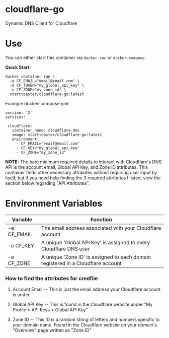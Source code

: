 # cloudflare-go
Dynamic DNS Client for Cloudflare



# Use

You can either start this container via `docker run` or `docker-compose`.

**Quick Start:** 
```
docker container run \
  -e CF_EMAIL="email@email.com" \
  -e CF_TOKEN="my_global_api_key" \
  -e CF_ZONE="my_zone_id" \
  starttoaster/cloudflare-go:latest
```


Example docker-compose.yml:

```
version: '2'
services:

 cloudflare:
   container_name: cloudflare-dns
   image: starttoaster/cloudflare-go:latest
   environment:
     - CF_EMAIL="email@email.com"
     - CF_KEY="my_global_api_key"
     - CF_ZONE="my_zone_id"
```

**NOTE:** The bare minimum required details to interact with Cloudflare's DNS API is the account email, Global API Key, and Zone ID attributes. This container finds other necessary attributes 
without requiring user input by itself, but if you need help finding the 3 required attributes I listed, view the section below regarding "API Attributes".

# Environment Variables

| Variable | Function |
| ---- | ---- | 
| -e CF_EMAIL | The email address associated with your Cloudflare account | 
| -e CF_KEY | A unique 'Global API Key' is assigned to every Cloudflare DNS user | 
| -e CF_ZONE | A unique 'Zone ID' is assigned to each domain registered in a Cloudflare account | 

### How to find the attributes for credfile

  1. Account Email -- This is just the email address your Cloudflare account is under.

  2. Global API Key -- This is found in the Cloudflare website under "My Profile > API Keys > Global API Key"

  3. Zone ID -- This ID is a random string of letters and numbers specific to your domain name. Found in the Cloudflare website on your domain's "Overview" page written as "Zone ID" 